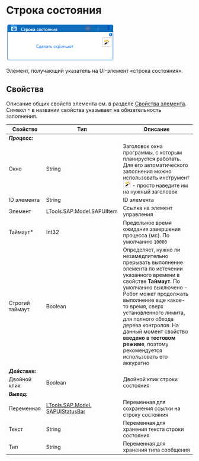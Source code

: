 # Строка состояния

![](<../../../.gitbook/assets/image (88).png>)

Элемент, получающий указатель на UI-элемент «строка состояния».

## Свойства
Описание общих свойств элемента см. в разделе [Свойства элемента](https://docs.primo-rpa.ru/primo-rpa/primo-studio/process/elements#svoistva-elementa).\
Символ `*` в названии свойства указывает на обязательность заполнения.

| Свойство         | Тип                                                             | Описание                                             |
| ---------------- | --------------------------------------------------------------- | ---------------------------------------------------- |
| ***Процесс:*** | |  |
| Окно             | String                       | Заголовок окна программы, с которым планируется работать. Для его автоматического заполнения можно использовать инструмент ![](<../../../.gitbook/assets/image (794).png>) - просто наведите им на нужный заголовок |
| ID элемента      | String                                                          | ID элемента                                          |
| Элемент          | LTools.SAP.Model.SAPUIItem                                      | Ссылка на элемент управления                         |
| Таймаут\*        | Int32                                                           | Предельное время ожидания завершения процесса (мс). По умолчанию `10000` |
| Строгий таймаут  | Boolean                              | Определяет, нужно ли незамедлительно прерывать выполнение элемента по истечении указанного времени в свойстве **Таймаут**. По умолчанию выключено - Робот может продолжать выполнение еще какое-то время, сверх установленного лимита, для полного обхода дерева контролов. На данный момент свойство **введено в тестовом режиме**, поэтому рекомендуется использовать его аккуратно |
| ***Действия:*** | |  |
| Двойной клик     | Boolean                                                         | Двойной клик строки состояния                        |
| ***Вывод:***   | |  |
| Переменная       | [LTools.SAP.Model. SAPUIStatusBar](datatypes/sapuistatusbar.md) | Переменная для сохранения ссылки на строку состояния |
| Текст            | String                                                          | Переменная для хранения текста строки состояния    |
| Тип              | String                                                          | Переменная для хранения типа сообщения             |
